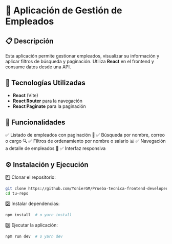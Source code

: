 # 📌 Aplicación de Gestión de Empleados

## 📋 Descripción
Esta aplicación permite gestionar empleados, visualizar su información y aplicar filtros de búsqueda y paginación. Utiliza **React** en el frontend y consume datos desde una API.

## 🚀 Tecnologías Utilizadas
- **React** (Vite)
- **React Router** para la navegación
- **React Paginate** para la paginación

## 🎯 Funcionalidades
✅ Listado de empleados con paginación 📄
✅ Búsqueda por nombre, correo o cargo 🔍
✅ Filtros de ordenamiento por nombre o salario 📊
✅ Navegación a detalle de empleados 🔗
✅ Interfaz responsiva

## ⚙️ Instalación y Ejecución
1️⃣ Clonar el repositorio:
```bash
git clone https://github.com/YonierGM/Prueba-tecnica-frontend-developer-React.git
cd tu-repo
```
2️⃣ Instalar dependencias:
```bash
npm install  # o yarn install
```
3️⃣ Ejecutar la aplicación:
```bash
npm run dev  # o yarn dev
```
